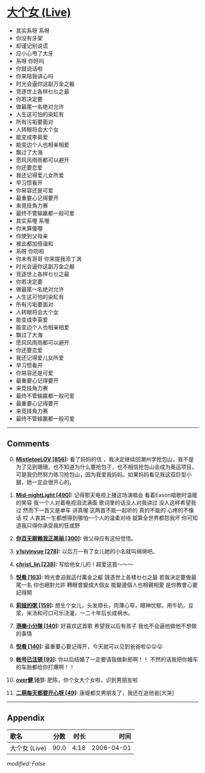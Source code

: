 # [大个女 (Live)](https://music.163.com/song?id=65845)

* 其实系呀 系呀
* 你没有牙架
* 却谨记别说谎
* 应小心甩了大牙
* 系呀 你好吗
* 你就说话啦
* 你来陪我讲心吗
* 时光会逼你这副万金之躯
* 竞逐世上各样乜乜之最
* 你若决定要
* 做最尾一名绝对允许
* 人生这可怕的染缸有
* 所有污垢要面对
* 人转眼将会大个女
* 能变成李英爱
* 能变边个人也相亲相爱
* 飘过了大海
* 愿风风雨雨都可以避开
* 你还要恋爱
* 我还记得爱儿女所爱
* 早习惯看开
* 你易容还是可爱
* 最重要心记得要开
* 来竞技角力赛
* 最终不管输赢都一般可爱
* 其实系喔 系喔
* 你末算傻喔
* 你使到父母亲
* 被此都加倍谐和
* 系呀 你叻啦
* 你未有哥哥 你来提我添丁涡
* 时光会逼你这副万金之躯
* 竞逐世上各样乜乜之最
* 你若决定要
* 做最尾一名绝对允许
* 人生这可怕的染缸有
* 所有污垢要面对
* 人转眼将会大个女
* 能变成李英爱
* 能变边个人也相亲相爱
* 飘过了大海
* 愿风风雨雨都可以避开
* 你还要恋爱
* 我还记得爱儿女所爱
* 早习惯看开
* 你易容还是可爱
* 最重要心记得要开
* 来竞技角力赛
* 最终不管输赢都一般可爱
* 最重要心记得要开
* 来竞技角力赛
* 最终不管输赢都一般可爱


---

## Comments
0. **[MistletoeLOV \[856\]](https://music.163.com/#/user/home?id=58588094):** 看了妈妈的信 ，我决定继续回潮州学抢包山，我不是为了见到珊珊，也不知道为什么要抢包子，也不相信抢包山会成为奥运项目，可是我仍然努力练习抢包山，因为我爱我妈妈。如果妈妈看见我这双巨型小腿，她一定会很开心的。

1. **[Mid-nightLight \[490\]](https://music.163.com/#/user/home?id=61425746):** 记得那天电视上播这场演唱会 看着Eason唱歌时温暖的笑容 我一个人对着电视泪流满面 歌词里的话没人对我讲过 没人这样希望我过 然而下一首又是单车 讲真喔 这两首不能一起听的 真的不能的 心疼的不像话  哎  人衷其一生都想得到哪怕一个人的温柔对待 就算全世界都怨我坏 你可知道我只得你承受我的狂或野

2. **[你百无聊赖我正美丽 \[300\]](https://music.163.com/#/user/home?id=13936955):** 做父母应有这份觉悟。

3. **[y1siyinyue \[278\]](https://music.163.com/#/user/home?id=64046536):** 以后万一有了女儿她的小名就叫绵绵吧。

4. **[christ_lin \[238\]](https://music.163.com/#/user/home?id=41200480):** 写给他女儿的！超爱这首～～～

5. **[悦肴 \[163\]](https://music.163.com/#/user/home?id=19953542):** 時光會迫我這付萬金之軀     競逐世上各樣乜乜之最      若我決定要做最尾一名    你也絕對允許    轉眼會變成大個女   能變邊個人也相親相愛  是你教會心要記得開 

6. **[莉娅的粥 \[159\]](https://music.163.com/#/user/home?id=415172474):** 想生个女儿，头发顺长，肉薄心窄，眼神忧郁。用牛奶，豆浆，米汤和可口可乐浇灌，一二十年后长成祸水。

7. **[港樂小分隊 \[140\]](https://music.163.com/#/user/home?id=47134209):** 好喜欢这首歌 希望我以后有孩子 我也不会逼他做他不想做的事情

8. **[悦肴 \[140\]](https://music.163.com/#/user/home?id=19953542):** 最重要心要记得开，今天就可以见到爸爸啦😛😛😛

9. **[帐号已注销 \[93\]](https://music.163.com/#/user/home?id=62404621):** 你以后结婚了一定要请我做新郎啊！！ 不然的话我把你婚车的车胎都给你打爆啊！！

10. **[over健 \[61\]](https://music.163.com/#/user/home?id=593032130):** 肥陈，你个女大个女啦，识到男朋友啦

11. **[二萌每天都要开心呀 \[49\]](https://music.163.com/#/user/home?id=1483713258):** 康堤都交男朋友了，我还在追他爸[大哭]



---

## Appendix

|歌名|分数|时长|时间|
|:---|:---:|---:|---:|
|大个女 (Live)|90.0|4:18|2006-04-01

*modified: False*